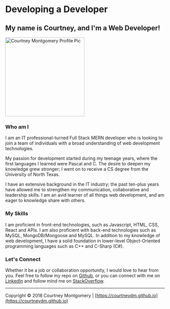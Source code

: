 # Developing a Developer

## My name is Courtney, and I'm a Web Developer!

<img src="https://courtneydm.github.io/public/assets/images/profile.JPG" alt="Courtney Montgomery Profile Pic" width="250px"/>

### Who am I

I am an IT professional-turned Full Stack MERN developer who is looking to join a team of individuals with a broad understanding of web development technologies.

My passion for development started during my teenage years, where the first languages I learned were Pascal and C. The desire to deepen my knowledge grew stronger; I went on to receive a CS degree from the University of North Texas.

I have an extensive background in the IT industry; the past ten-plus years have allowed me to strengthen my communication, collaborative and leadership skills. I am an avid learner of all things web development, and am eager to knowledge share with others.


### My Skills

I am proficient in front-end technologies, such as Javascript, HTML, CSS, React and APIs. I am also proficient with back-end technologies such as MySQL, MongoDB/Mongoose and MySQL. In addition to my knowledge of web development, I have a solid foundation in lower-level Object-Oriented programming languages such as C++ and C-Sharp (C#).

### Let's Connect

Whether it be a job or collaboration opportunity, I would love to hear from you. Feel free to follow my repo on [Github](https://github.com/courtneydm), or you can connect with me on [LinkedIn](https://www.linkedin.com/in/courtneydm) and follow mind me on [StackOverflow](https://stackoverflow.com/users/8827802/courtney-m).

---
Copyright &copy; 2018 Courtney Montgomery | [https://courtneydm.github.io](https://courtneydm.github.io)